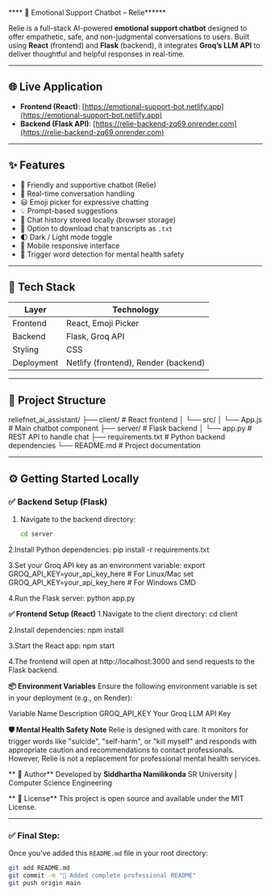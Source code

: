 **** 🧠 Emotional Support Chatbot – Relie******

Relie is a full-stack AI-powered **emotional support chatbot** designed to offer empathetic, safe, and non-judgmental conversations to users. Built using **React** (frontend) and **Flask** (backend), it integrates **Groq’s LLM API** to deliver thoughtful and helpful responses in real-time.

---

## 🌐 Live Application

- **Frontend (React)**: [https://emotional-support-bot.netlify.app](https://emotional-support-bot.netlify.app)  
- **Backend (Flask API)**: [https://relie-backend-zq69.onrender.com](https://relie-backend-zq69.onrender.com)

---

## ✨ Features

- 🤖 Friendly and supportive chatbot (Relie)
- 💬 Real-time conversation handling
- 😃 Emoji picker for expressive chatting
- 💡 Prompt-based suggestions
- 📜 Chat history stored locally (browser storage)
- 💾 Option to download chat transcripts as `.txt`
- 🌓 Dark / Light mode toggle
- 📱 Mobile responsive interface
- 🚨 Trigger word detection for mental health safety

---

## 🧱 Tech Stack

| Layer        | Technology            |
|--------------|------------------------|
| Frontend     | React, Emoji Picker    |
| Backend      | Flask, Groq API        |
| Styling      | CSS                    |
| Deployment   | Netlify (frontend), Render (backend) |

---

## 📂 Project Structure
reliefnet_ai_assistant/
├── client/ # React frontend
│ └── src/
│ └── App.js # Main chatbot component
├── server/ # Flask backend
│ └── app.py # REST API to handle chat
├── requirements.txt # Python backend dependencies
└── README.md # Project documentation



---

## ⚙️ Getting Started Locally

### ✅ Backend Setup (Flask)

1. Navigate to the backend directory:
   ```bash
   cd server
2.Install Python dependencies:
pip install -r requirements.txt

3.Set your Groq API key as an environment variable:
export GROQ_API_KEY=your_api_key_here   # For Linux/Mac
set GROQ_API_KEY=your_api_key_here      # For Windows CMD

4.Run the Flask server:
python app.py

**✅ Frontend Setup (React)**
1.Navigate to the client directory:
cd client

2.Install dependencies:
npm install

3.Start the React app:
npm start

4.The frontend will open at http://localhost:3000 and send requests to the Flask backend.

**📦 Environment Variables**
Ensure the following environment variable is set in your deployment (e.g., on Render):

Variable Name 	Description
GROQ_API_KEY	 Your Groq LLM API Key

**🛡️ Mental Health Safety Note**
Relie is designed with care. It monitors for trigger words like "suicide", "self-harm", or "kill myself" and responds with appropriate caution and recommendations to contact professionals. However, Relie is not a replacement for professional mental health services.


**
🙌 Author**
Developed by **Siddhartha Namilikonda**
SR University | Computer Science Engineering


**
📄 License**
This project is open source and available under the MIT License.


---

### ✅ Final Step:
Once you've added this `README.md` file in your root directory:

```bash
git add README.md
git commit -m "📘 Added complete professional README"
git push origin main
